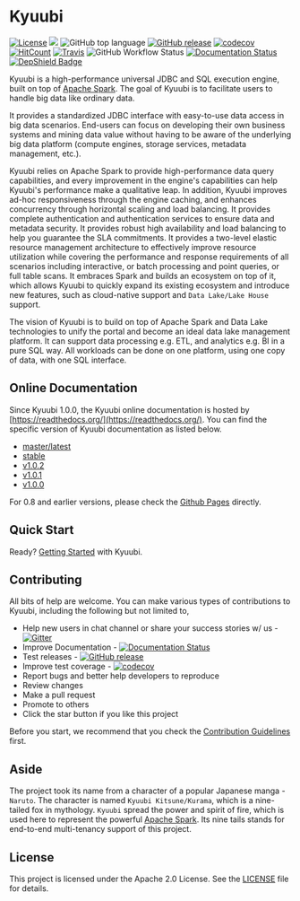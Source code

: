 # Kyuubi
[![License](https://img.shields.io/badge/license-Apache%202-4EB1BA.svg)](https://www.apache.org/licenses/LICENSE-2.0.html)
[![](https://tokei.rs/b1/github/yaooqinn/kyuubi)](https://github.com/yaooqinn/kyuubi)
![GitHub top language](https://img.shields.io/github/languages/top/yaooqinn/kyuubi)
[![GitHub release](https://img.shields.io/github/release/yaooqinn/kyuubi.svg)](https://github.com/yaooqinn/kyuubi/releases)
[![codecov](https://codecov.io/gh/yaooqinn/kyuubi/branch/master/graph/badge.svg)](https://codecov.io/gh/yaooqinn/kyuubi)
[![HitCount](http://hits.dwyl.io/yaooqinn/kyuubi.svg)](http://hits.dwyl.io/yaooqinn/kyuubi)
[![Travis](https://travis-ci.org/yaooqinn/kyuubi.svg?branch=master)](https://travis-ci.org/yaooqinn/kyuubi)
![GitHub Workflow Status](https://img.shields.io/github/workflow/status/yaooqinn/kyuubi/Kyuubi/master?style=plastic)
[![Documentation Status](https://readthedocs.org/projects/kyuubi/badge/?version=latest)](https://kyuubi.readthedocs.io/en/latest/?badge=latest)
[![DepShield Badge](https://depshield.sonatype.org/badges/yaooqinn/kyuubi/depshield.svg)](https://depshield.github.io)

Kyuubi is a high-performance universal JDBC and SQL execution engine, built on top of [Apache Spark](http://spark.apache.org).
The goal of Kyuubi is to facilitate users to handle big data like ordinary data.

It provides a standardized JDBC interface with easy-to-use data access in big data scenarios.
End-users can focus on developing their own business systems and mining data value without having to be aware of the underlying big data platform (compute engines, storage services, metadata management, etc.).

Kyuubi relies on Apache Spark to provide high-performance data query capabilities,
and every improvement in the engine's capabilities can help Kyuubi's performance make a qualitative leap.
In addition, Kyuubi improves ad-hoc responsiveness through the engine caching,
and enhances concurrency through horizontal scaling and load balancing.
It provides complete authentication and authentication services to ensure data and metadata security.
It provides robust high availability and load balancing to help you guarantee the SLA commitments.
It provides a two-level elastic resource management architecture to effectively improve resource utilization while covering the performance and response requirements of all scenarios including interactive,
or batch processing and point queries, or full table scans.
It embraces Spark and builds an ecosystem on top of it,
which allows Kyuubi to quickly expand its existing ecosystem and introduce new features,
such as cloud-native support and `Data Lake/Lake House` support.

The vision of Kyuubi is to build on top of Apache Spark and Data Lake technologies to unify the portal and become an ideal data lake management platform.
It can support data processing e.g. ETL, and analytics e.g. BI in a pure SQL way.
All workloads can be done on one platform, using one copy of data, with one SQL interface.

## Online Documentation

Since Kyuubi 1.0.0, the Kyuubi online documentation is hosted by [https://readthedocs.org/](https://readthedocs.org/).
You can find the specific version of Kyuubi documentation as listed below.

- [master/latest](https://kyuubi.readthedocs.io/en/latest/)
- [stable](https://kyuubi.readthedocs.io/en/stable/)
- [v1.0.2](https://kyuubi.readthedocs.io/en/v1.0.2/)
- [v1.0.1](https://kyuubi.readthedocs.io/en/v1.0.1/)
- [v1.0.0](https://kyuubi.readthedocs.io/en/v1.0.0/)

For 0.8 and earlier versions, please check the [Github Pages](https://yaooqinn.github.io/kyuubi/) directly.

## Quick Start

Ready? [Getting Started](https://kyuubi.readthedocs.io/en/latest/quick_start/quick_start.html) with Kyuubi.

## Contributing

All bits of help are welcome. You can make various types of contributions to Kyuubi, including the following but not limited to,

- Help new users in chat channel or share your success stories w/ us - [![Gitter](https://badges.gitter.im/kyuubi-on-spark/Lobby.svg)](https://gitter.im/kyuubi-on-spark/Lobby?utm_source=badge&utm_medium=badge&utm_campaign=pr-badge)
- Improve Documentation - [![Documentation Status](https://readthedocs.org/projects/kyuubi/badge/?version=latest)](https://kyuubi.readthedocs.io/en/latest/?badge=latest)
- Test releases - [![GitHub release](https://img.shields.io/github/release/yaooqinn/kyuubi.svg)](https://github.com/yaooqinn/kyuubi/releases)
- Improve test coverage - [![codecov](https://codecov.io/gh/yaooqinn/kyuubi/branch/master/graph/badge.svg)](https://codecov.io/gh/yaooqinn/kyuubi)
- Report bugs and better help developers to reproduce
- Review changes
- Make a pull request
- Promote to others
- Click the star button if you like this project

Before you start, we recommend that you check the [Contribution Guidelines](https://kyuubi.readthedocs.io/en/latest/community/contributions.html) first.

## Aside

The project took its name from a character of a popular Japanese manga - `Naruto`.
The character is named `Kyuubi Kitsune/Kurama`, which is a nine-tailed fox in mythology.
`Kyuubi` spread the power and spirit of fire, which is used here to represent the powerful [Apache Spark](http://spark.apache.org).
Its nine tails stands for end-to-end multi-tenancy support of this project.

## License

This project is licensed under the Apache 2.0 License. See the [LICENSE](./LICENSE) file for details.
